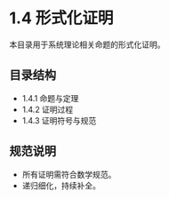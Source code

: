 # 1.4 形式化证明

本目录用于系统理论相关命题的形式化证明。

## 目录结构

- 1.4.1 命题与定理
- 1.4.2 证明过程
- 1.4.3 证明符号与规范

## 规范说明

- 所有证明需符合数学规范。
- 递归细化，持续补全。
